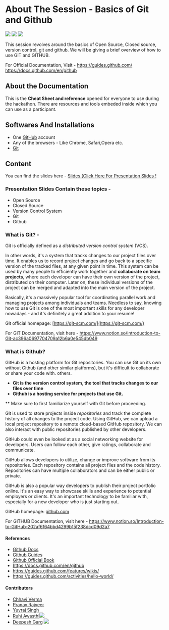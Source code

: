 # About The Session - Basics of Git and Github

<img src="https://img.shields.io/badge/Git and Github-Code-orange"> <img src="https://img.shields.io/badge/Git and Github-Documentation-brightgreen"> <img src="https://img.shields.io/badge/License-MIT-red">

This session revolves around the basics of Open Source, Closed source, version control, git and github.
We will be giving a brief overview of how to use GIT and GITHUB.

For Official Documentation, Visit - https://guides.github.com/
https://docs.github.com/en/github

## About the Documentation

This is the **Cheat Sheet and reference** opened for everyone to use during the hackathon. There are resources and tools embeded inside which you can use as a participant.

## Softwares And Installations

* One [GitHub](https://github.com/) account
* Any of the browsers - Like Chrome, Safari,Opera etc.
* [Git](https://git-scm.com/downloads)


## Content

You can find the slides here - <a href = "https://www.canva.com/design/DAEBs5MWTKc/SUQiJelFrMfPSLCoi8WbMg/view?utm_content=DAEBs5MWTKc&utm_campaign=designshare&utm_medium=link&utm_source=sharebutton">Slides (Click Here For Presentation Slides !</a>

### Presentation Slides Contain these topics -

* Open Source
* Closed Source
* Version Control System
* Git
* Github


### What is Git? -

Git is officially defined as a *distributed version control system* (VCS).

In other words, it's a system that tracks changes to our project files over time. It enables us to record project changes and go back to a specific version of the tracked files, at any given point in time.  This system can be used by many people to efficiently work together and **collaborate on team projects**, where each developer can have their own version of the project, distributed on their computer. Later on, these individual versions of the project can be merged and adapted into the main version of the project.

Basically, it's a massively popular tool for coordinating parallel work and managing projects among individuals and teams. Needless to say, knowing how to use Git is one of the most important skills for any developer nowadays - and it's definitely a great addition to your resume!

Git official homepage: [https://git-scm.com/](https://git-scm.com/)


For GIT Documentation, visit here - https://www.notion.so/Introduction-to-Git-ac396a0697704709a12b6a0e545db049


### What is Github?

GitHub is a hosting platform for Git repositories.  You can use Git on its own without Github (and other similar platforms), but it's difficult to collaborate or share your code with. others.

- **Git is the version control system, the tool that tracks changes to our files over time**
- **Github is a hosting service for projects that use Git.**

** Make sure to first familiarize yourself with Git before proceeding.


Git is used to store projects inside *repositories* and track the complete history of all changes to the project code. Using GitHub, we can upload a local project repository to a remote cloud-based GitHub repository. We can also interact with public repositories published by other developers.

GitHub could even be looked at as a social networking website for developers. Users can follow each other, give ratings, collaborate and communicate.

GitHub allows developers to utilize, change or improve software from its repositories. Each repository contains all project files and the code history. Repositories can have multiple collaborators and can be either public or private.

GitHub is also a popular way developers to publish their project portfolio online. It's an easy way to showcase skills and experience to potential employers or clients.  It's an important technology to be familiar with, especially for a new developer who is just starting out.

GitHub homepage: [github.com](http://github.com)


For GITHUB Documentation, visit here - https://www.notion.so/Introduction-to-GitHub-202af6f64bbd4299b15f238dcd09d2a7



#### References

* [Github Docs](https://docs.github.com/en)
* [Github Guides](https://guides.github.com/)
* [Github Official Book](https://git-scm.com/book/en/v2)
* https://docs.github.com/en/github
* https://guides.github.com/features/wikis/
* https://guides.github.com/activities/hello-world/

#### Contributors

* [Chhavi Verma](https://www.linkedin.com/in/chhavi-verma-605b37184/)
* [Pranav Rajveer](https://www.linkedin.com/in/pranav-rajveer/)
* [Yuvraj Singh](https://www.linkedin.com/in/yuvraj-singh-1889831a1/)
* [Ruhi Awasthi](https://www.linkedin.com/in/ruhi-awasthi-5101b81a5/)<a href="https://github.com/ruhiawasthi"><img src = "https://img.shields.io/badge/Follow-4183C4?logo=github&style=social"></a>
* [Deepesh Garg](https://www.linkedin.com/in/deepeshgarg09/) <a href="https://github.com/deepeshgarg09"><img src = "https://img.shields.io/badge/Follow-4183C4?logo=github&style=social"></a>
